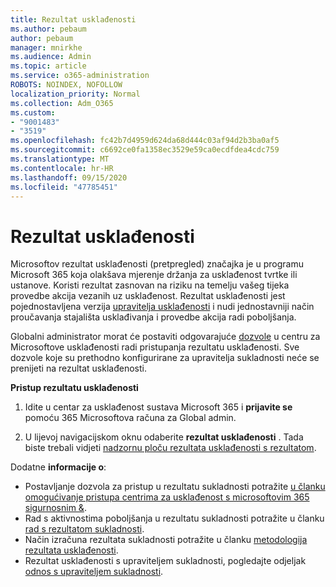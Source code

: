 ```yaml
---
title: Rezultat usklađenosti
ms.author: pebaum
author: pebaum
manager: mnirkhe
ms.audience: Admin
ms.topic: article
ms.service: o365-administration
ROBOTS: NOINDEX, NOFOLLOW
localization_priority: Normal
ms.collection: Adm_O365
ms.custom:
- "9001483"
- "3519"
ms.openlocfilehash: fc42b7d4959d624da68d444c03af94d2b3ba0af5
ms.sourcegitcommit: c6692ce0fa1358ec3529e59ca0ecdfdea4cdc759
ms.translationtype: MT
ms.contentlocale: hr-HR
ms.lasthandoff: 09/15/2020
ms.locfileid: "47785451"
---
```

# <a name="compliance-score"></a>Rezultat usklađenosti

Microsoftov rezultat usklađenosti (pretpregled) značajka je u programu Microsoft 365 koja olakšava mjerenje držanja za usklađenost tvrtke ili ustanove. Koristi rezultat zasnovan na riziku na temelju vašeg tijeka provedbe akcija vezanih uz usklađenost.   Rezultat usklađenosti jest pojednostavljena verzija [upravitelja usklađenosti](https://docs.microsoft.com/microsoft-365/compliance/compliance-manager-overview) i nudi jednostavniji način proučavanja stajališta usklađivanja i provedbe akcija radi poboljšanja. 

Globalni administrator morat će postaviti odgovarajuće [dozvole](https://docs.microsoft.com/microsoft-365/security/office-365-security/permissions-in-the-security-and-compliance-center) u centru za Microsoftove usklađenosti radi pristupanja rezultatu usklađenosti.  Sve dozvole koje su prethodno konfigurirane za upravitelja sukladnosti neće se prenijeti na rezultat usklađenosti.

**Pristup rezultatu usklađenosti**

1. Idite u centar za usklađenost sustava Microsoft 365 i **prijavite se** pomoću 365 Microsoftova računa za Global admin.

2. U lijevoj navigacijskom oknu odaberite **rezultat usklađenosti** . Tada biste trebali vidjeti [nadzornu ploču rezultata usklađenosti s rezultatom](https://docs.microsoft.com/microsoft-365/compliance/compliance-score-setup#understand-the-compliance-score-dashboard).
 

Dodatne **informacije o**:

- Postavljanje dozvola za pristup u rezultatu sukladnosti potražite [u članku omogućivanje pristupa centrima za usklađenost s microsoftovim 365 sigurnosnim &](https://docs.microsoft.com/microsoft-365/security/office-365-security/grant-access-to-the-security-and-compliance-center).
- Rad s aktivnostima poboljšanja u rezultatu sukladnosti potražite u članku  [rad s rezultatom sukladnosti](https://docs.microsoft.com/microsoft-365/compliance/working-with-compliance-score).
- Način izračuna rezultata sukladnosti potražite u članku [metodologija rezultata usklađenosti](https://docs.microsoft.com/microsoft-365/compliance/compliance-score-methodology).
- Rezultat usklađenosti s upraviteljem sukladnosti, pogledajte odjeljak [odnos s upraviteljem sukladnosti](https://docs.microsoft.com/microsoft-365/compliance/compliance-score#relationship-to-compliance-manager).

